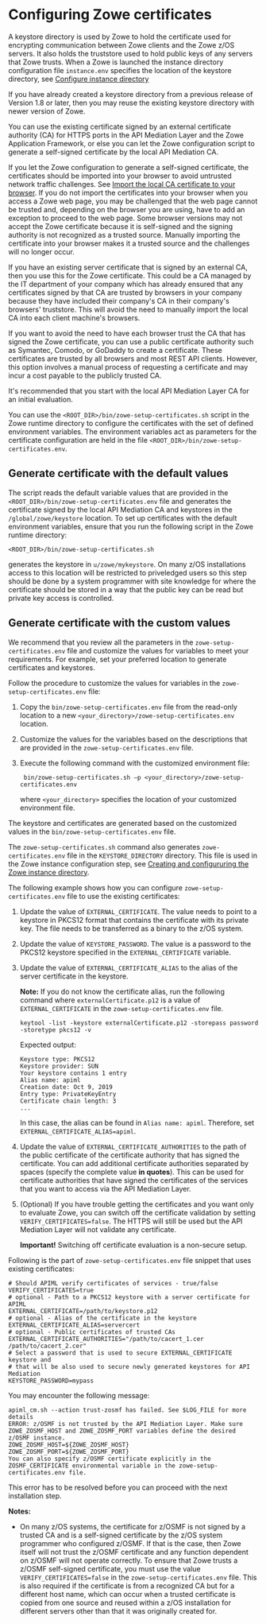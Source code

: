 # Configuring Zowe certificates 

A keystore directory is used by Zowe to hold the certificate used for encrypting communication between Zowe clients and the Zowe z/OS servers.  It also holds the truststore used to hold public keys of any servers that Zowe trusts.  When a Zowe is launched the instance directory configuration file `instance.env` specifies the location of the keystore directory, see [Configure instance directory](configure-instance-directory.md#keystore-directory)

If you have already created a keystore directory from a previous release of Version 1.8 or later, then you may reuse the existing keystore directory with newer version of Zowe.

You can use the existing certificate signed by an external certificate authority (CA) for HTTPS ports in the API Mediation Layer and the Zowe Application Framework, or else you can let the Zowe configuration script to generate a self-signed certificate by the local API Mediation CA.

If you let the Zowe configuration to generate a self-signed certificate, the certificates should be imported into your browser to avoid untrusted network traffic challenges. See [Import the local CA certificate to your browser](../extend/extend-apiml/api-mediation-security.md#import-the-local-ca-certificate-to-your-browser).  If you do not import the certificates into your browser when you access a Zowe web page, you may be challenged that the web page cannot be trusted and, depending on the browser you are using, have to add an exception to proceed to the web page.  Some browser versions may not accept the Zowe certificate because it is self-signed and the signing authority is not recognized as a trusted source.  Manually importing the certificate into your browser makes it a trusted source and the challenges will no longer occur.  

If you have an existing server certificate that is signed by an external CA, then you use this for the Zowe certificate. This could be a CA managed by the IT department of your company which has already ensured that any certificates signed by that CA are trusted by browsers in your company because they have included their company's CA in their company's browsers' truststore.  This will avoid the need to manually import the local CA into each client machine's browsers.  
 
If you want to avoid the need to have each browser trust the CA that has signed the Zowe certificate, you can use a public certificate authority such as Symantec, Comodo, or GoDaddy to create a certificate. These certificates are trusted by all browsers and most REST API clients. However, this option involves a manual process of requesting a certificate and may incur a cost payable to the publicly trusted CA.

It's recommended that you start with the local API Mediation Layer CA for an initial evaluation.

You can use the `<ROOT_DIR>/bin/zowe-setup-certificates.sh` script in the Zowe runtime directory to configure the certificates with the set of defined environment variables. The environment variables act as parameters for the certificate configuration are held in the file `<ROOT_DIR>/bin/zowe-setup-certificates.env`. 

## Generate certificate with the default values

The script reads the default variable values that are provided in the `<ROOT_DIR>/bin/zowe-setup-certificates.env` file and generates the certificate signed by the local API Mediation CA and keystores in the `/global/zowe/keystore` location.   To set up certificates with the default environment variables, ensure that you run the following script in the Zowe runtime directory:

```shell
<ROOT_DIR>/bin/zowe-setup-certificates.sh
```

generates the keystore in `u/zowe/mykeystore`.  On many z/OS installations access to this location will be restricted to priveledged users so this step should be done by a system programmer with site knowledge for where the certificate should be stored in a way that the public key can be read but private key access is controlled.  

## Generate certificate with the custom values

We recommend that you review all the parameters in the `zowe-setup-certificates.env` file and customize the values for variables to meet your requirements. For example, set your preferred location to generate certificates and keystores. 

Follow the procedure to customize the values for variables in the `zowe-setup-certificates.env` file:

1. Copy the `bin/zowe-setup-certificates.env` file from the read-only location to a new 
    `<your_directory>/zowe-setup-certificates.env` location.  
    
2. Customize the values for the variables based on the descriptions that are provided in the 
    `zowe-setup-certificates.env` file. 
    
3. Execute the following command with the customized environment file:
   ```shell
    bin/zowe-setup-certificates.sh –p <your_directory>/zowe-setup-certificates.env
   ```
   where `<your_directory>` specifies the location of your customized environment file. 
   
The keystore and certificates are generated based on the customized values in the 
`bin/zowe-setup-certificates.env` file.

The `zowe-setup-certificates.sh` command also generates `zowe-certificates.env` file in the 
`KEYSTORE_DIRECTORY` directory. This file is used in the Zowe instance configuration step, see [Creating and configururing the Zowe instance directory](../user-guide/configure-instance-directory.md#keystore-configuration).
   
The following example shows how you can configure `zowe-setup-certificates.env` file to use the existing certificates:

1. Update the value of `EXTERNAL_CERTIFICATE`. The value needs to point to a keystore in PKCS12 format that contains the certificate with its private key. The file needs to be transferred as a binary to the z/OS system.

2. Update the value of `KEYSTORE_PASSWORD`. The value is a password to the PKCS12 keystore specified in the `EXTERNAL_CERTIFICATE` variable.
    
3. Update the value of `EXTERNAL_CERTIFICATE_ALIAS` to the alias of the server certificate in the keystore.
   
    **Note:** If you do not know the certificate alias, run the following command where 
    `externalCertificate.p12` is a value of  `EXTERNAL_CERTIFICATE` in the 
    `zowe-setup-certificates.env` file.

   ```shell
   keytool -list -keystore externalCertificate.p12 -storepass password -storetype pkcs12 -v
   ```
   Expected output:
   ```
   Keystore type: PKCS12
   Keystore provider: SUN
   Your keystore contains 1 entry
   Alias name: apiml
   Creation date: Oct 9, 2019
   Entry type: PrivateKeyEntry
   Certificate chain length: 3
   ...
   ```
   In this case, the alias can be found in `Alias name: apiml`. Therefore, set `EXTERNAL_CERTIFICATE_ALIAS=apiml`.
      
4. Update the value of `EXTERNAL_CERTIFICATE_AUTHORITIES` to the path of the public certificate of the certificate authority that has signed the certificate. You can add additional certificate authorities separated by spaces (specify the complete value **in quotes**). This can be used for certificate authorities that have signed the certificates of the services that you want to access via the API Mediation Layer.

5. (Optional) If you have trouble getting the certificates and you want only to evaluate Zowe, you can switch off the certificate validation by setting `VERIFY_CERTIFICATES=false`. The HTTPS will still be used but the API Mediation Layer will not validate any certificate.

    **Important!** Switching off certificate evaluation is a non-secure setup.

Following is the part of `zowe-setup-certificates.env` file snippet that uses existing certificates:
```shell
# Should APIML verify certificates of services - true/false
VERIFY_CERTIFICATES=true
# optional - Path to a PKCS12 keystore with a server certificate for APIML
EXTERNAL_CERTIFICATE=/path/to/keystore.p12
# optional - Alias of the certificate in the keystore
EXTERNAL_CERTIFICATE_ALIAS=servercert
# optional - Public certificates of trusted CAs
EXTERNAL_CERTIFICATE_AUTHORITIES="/path/to/cacert_1.cer /path/to/cacert_2.cer"
# Select a password that is used to secure EXTERNAL_CERTIFICATE keystore and 
# that will be also used to secure newly generated keystores for API Mediation
KEYSTORE_PASSWORD=mypass
```

You may encounter the following message:

```
apiml_cm.sh --action trust-zosmf has failed. See $LOG_FILE for more details
ERROR: z/OSMF is not trusted by the API Mediation Layer. Make sure ZOWE_ZOSMF_HOST and ZOWE_ZOSMF_PORT variables define the desired z/OSMF instance.
ZOWE_ZOSMF_HOST=${ZOWE_ZOSMF_HOST}   ZOWE_ZOSMF_PORT=${ZOWE_ZOSMF_PORT}
You can also specify z/OSMF certificate explicitly in the ZOSMF_CERTIFICATE environmental variable in the zowe-setup-certificates.env file.
```

This error has to be resolved before you can proceed with the next installation step.

**Notes:** 

- On many z/OS systems, the certificate for z/OSMF is not signed by a trusted CA and is a self-signed certificate by the z/OS system programmer who configured z/OSMF.  If that is the case, then Zowe itself will not trust the z/OSMF certificate and any function dependent on z/OSMF will not operate correctly.  To ensure that Zowe trusts a z/OSMF self-signed certificate, you must use the value `VERIFY_CERTIFICATES=false` in the `zowe-setup-certificates.env` file.  This is also required if the certificate is from a recognized CA but for a different host name, which can occur when a trusted certificate is copied from one source and reused within a z/OS installation for different servers other than that it was originally created for.  
